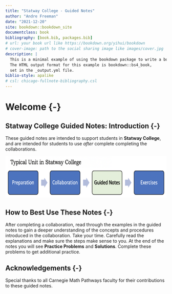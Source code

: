 ```yaml
--- 
title: "Statway College - Guided Notes"
author: "Andre Freeman"
date: "2021-12-20"
site: bookdown::bookdown_site
documentclass: book
bibliography: [book.bib, packages.bib]
# url: your book url like https://bookdown.org/yihui/bookdown
# cover-image: path to the social sharing image like images/cover.jpg
description: |
  This is a minimal example of using the bookdown package to write a book.
  The HTML output format for this example is bookdown::bs4_book,
  set in the _output.yml file.
biblio-style: apalike
# csl: chicago-fullnote-bibliography.csl
---
```


# Welcome {-} 

## Statway College Guided Notes: Introduction {-}

These guided notes are intended to support students in **Statway College**, and are intended for students to use _after_ complete completing the collaborations. 

<img src="SWCollege.png" width="666" height="130.32" />

## How to Best Use These Notes {-}

After completing a collaboration, read through the examples in the guided notes to gain a deeper understanding of the concepts and procedures introduced in the collaboration. Take your time.  Carefully read the explanations and make sure the steps make sense to you.  At the end of the notes you will see **Practice Problems** and **Solutions**.  Complete these problems to get additional practice.

## Acknowledgements {-}

Special thanks to all Carnegie Math Pathways faculty for their contributions to these guided notes.






